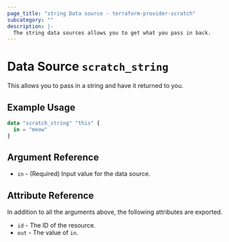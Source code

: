 ```yaml
---
page_title: "string Data source - terraform-provider-scratch"
subcategory: ""
description: |-
  The string data sources allows you to get what you pass in back.
---
```


# Data Source `scratch_string`

This allows you to pass in a string and have it returned to you.

## Example Usage

```terraform
data "scratch_string" "this" {
  in = "meow"
}
```

## Argument Reference

- `in` - (Required) Input value for the data source.

## Attribute Reference

In addition to all the arguments above, the following attributes are exported.

- `id` - The ID of the resource.
- `out` - The value of `in`.

